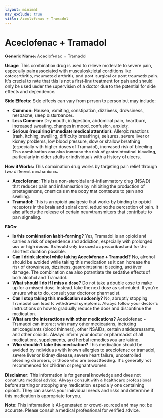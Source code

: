 ```yaml
---
layout: minimal
nav_exclude: true
title: Aceclofenac + Tramadol
---
```


# Aceclofenac + Tramadol

**Generic Name:** Aceclofenac + Tramadol

**Usage:** This combination drug is used to relieve moderate to severe pain, especially pain associated with musculoskeletal conditions like osteoarthritis, rheumatoid arthritis, and post-surgical or post-traumatic pain.  It's crucial to note that this is not a first-line treatment for pain and should only be used under the supervision of a doctor due to the potential for side effects and dependence.

**Side Effects:**  Side effects can vary from person to person but may include:

* **Common:** Nausea, vomiting, constipation, dizziness, drowsiness, headache, sleep disturbances.
* **Less Common:**  Dry mouth, indigestion, abdominal pain, heartburn, increased sweating, changes in mood, confusion, anxiety.
* **Serious (requiring immediate medical attention):** Allergic reactions (rash, itching, swelling, difficulty breathing), seizures, severe liver or kidney problems, low blood pressure, slow or shallow breathing (especially with higher doses of Tramadol), increased risk of bleeding.  This combination can also increase the risk of gastrointestinal bleeding, particularly in older adults or individuals with a history of ulcers.

**How it Works:** This combination drug works by targeting pain relief through two different mechanisms:

* **Aceclofenac:** This is a non-steroidal anti-inflammatory drug (NSAID) that reduces pain and inflammation by inhibiting the production of prostaglandins, chemicals in the body that contribute to pain and swelling.
* **Tramadol:** This is an opioid analgesic that works by binding to opioid receptors in the brain and spinal cord, reducing the perception of pain.  It also affects the release of certain neurotransmitters that contribute to pain signaling.

**FAQs:**

* **Is this combination habit-forming?** Yes, Tramadol is an opioid and carries a risk of dependence and addiction, especially with prolonged use or high doses.  It should only be used as prescribed and for the shortest duration possible.
* **Can I drink alcohol while taking Aceclofenac + Tramadol?** No, alcohol should be avoided while taking this medication as it can increase the risk of drowsiness, dizziness, gastrointestinal bleeding, and liver damage.  The combination can also potentiate the sedative effects of both alcohol and Tramadol.
* **What should I do if I miss a dose?** Do not take a double dose to make up for a missed dose.  Instead, take the next dose as scheduled. If you're unsure what to do, consult your doctor or pharmacist.
* **Can I stop taking this medication suddenly?** No, abruptly stopping Tramadol can lead to withdrawal symptoms.  Always follow your doctor's instructions on how to gradually reduce the dose and discontinue the medication.
* **What are the interactions with other medications?** Aceclofenac + Tramadol can interact with many other medications, including anticoagulants (blood thinners), other NSAIDs, certain antidepressants, and other opioids.  Always inform your doctor or pharmacist of all medications, supplements, and herbal remedies you are taking.
* **Who shouldn't take this medication?** This medication should be avoided by individuals with known allergies to aceclofenac or tramadol, severe liver or kidney disease, severe heart failure, uncontrolled bleeding disorders, or those who are breastfeeding.  It's generally not recommended for children or pregnant women.

**Disclaimer:** This information is for general knowledge and does not constitute medical advice.  Always consult with a healthcare professional before starting or stopping any medication, especially one containing opioids.  They can assess your individual needs and risks and determine if this medication is appropriate for you.


**Note:** This information is AI-generated or crowd-sourced and may not be accurate. Please consult a medical professional for verified advice.